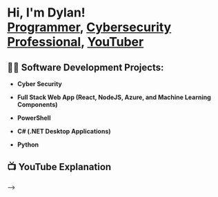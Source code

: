<h1>Hi, I'm Dylan! <br/><a href="https://github.com/Dyl257">Programmer</a>, <a href="">Cybersecurity Professional</a>, <a href="">YouTuber</a></h1>

<h2>👨‍💻 Software Development Projects:</h2>

- <b>Cyber Security </b>

- <b>Full Stack Web App (React, NodeJS, Azure, and Machine Learning Components)</b>

- <b>PowerShell</b>

- <b>C# (.NET Desktop Applications)</b>

- <b>Python</b>


<h2>📺 YouTube Explanation</h2>



-->
